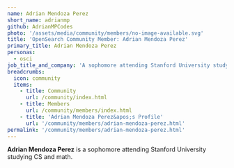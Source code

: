 ```yaml
---
name: Adrian Mendoza Perez
short_name: adrianmp
github: AdrianMPCodes
photo: '/assets/media/community/members/no-image-available.svg'
title: 'OpenSearch Community Member: Adrian Mendoza Perez'
primary_title: Adrian Mendoza Perez
personas:
  - osci
job_title_and_company: 'A sophomore attending Stanford University studying CS and math'
breadcrumbs:
  icon: community
  items:
    - title: Community
      url: /community/index.html
    - title: Members
      url: /community/members/index.html
    - title: 'Adrian Mendoza Perez&apos;s Profile'
      url: '/community/members/adrian-mendoza-perez.html'
permalink: '/community/members/adrian-mendoza-perez.html'
---
```


**Adrian Mendoza Perez** is a sophomore attending Stanford University studying CS and math.
